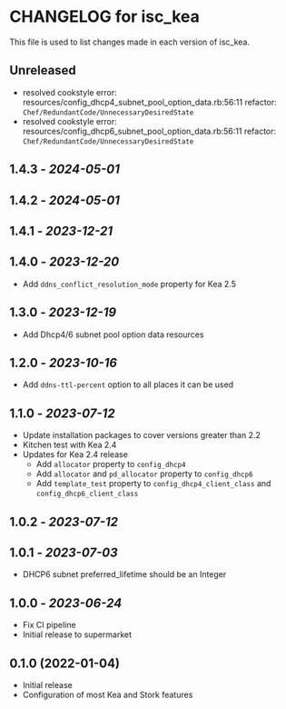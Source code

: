 # CHANGELOG for isc_kea

This file is used to list changes made in each version of isc_kea.

## Unreleased

- resolved cookstyle error: resources/config_dhcp4_subnet_pool_option_data.rb:56:11 refactor: `Chef/RedundantCode/UnnecessaryDesiredState`
- resolved cookstyle error: resources/config_dhcp6_subnet_pool_option_data.rb:56:11 refactor: `Chef/RedundantCode/UnnecessaryDesiredState`

## 1.4.3 - *2024-05-01*

## 1.4.2 - *2024-05-01*

## 1.4.1 - *2023-12-21*

## 1.4.0 - *2023-12-20*

- Add `ddns_conflict_resolution_mode` property for Kea 2.5

## 1.3.0 - *2023-12-19*

- Add Dhcp4/6 subnet pool option data resources

## 1.2.0 - *2023-10-16*

- Add `ddns-ttl-percent` option to all places it can be used

## 1.1.0 - *2023-07-12*

- Update installation packages to cover versions greater than 2.2
- Kitchen test with Kea 2.4
- Updates for Kea 2.4 release
  - Add `allocator` property to `config_dhcp4`
  - Add `allocator` and `pd_allocator` property to `config_dhcp6`
  - Add `template_test` property to `config_dhcp4_client_class` and `config_dhcp6_client_class`

## 1.0.2 - *2023-07-12*

## 1.0.1 - *2023-07-03*

- DHCP6 subnet preferred_lifetime should be an Integer

## 1.0.0 - *2023-06-24*

- Fix CI pipeline
- Initial release to supermarket

## 0.1.0 (2022-01-04)

- Initial release
- Configuration of most Kea and Stork features
